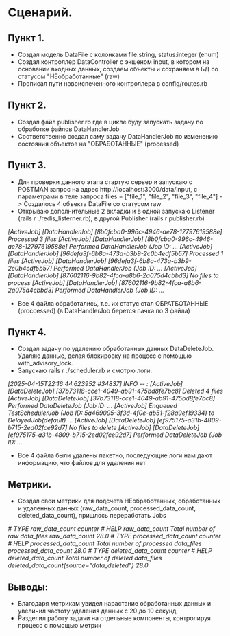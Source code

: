 # Сценарий.

## Пункт 1.
- Создал модель DataFile с колонками file:string, status:integer (enum)
- Создал контроллер DataController с экшеном input, в котором на основании входных данных, создаем объекты и сохраняем в БД со статусом "НЕобработанные" (raw)
- Прописал пути новоиспеченного контроллера в config/routes.rb

## Пункт 2.
- Создал файл publisher.rb где в цикле буду запускать задачу по обработке файлов DataHandlerJob
- Соответственно создал саму задачу DataHandlerJob по изменению состояния объектов на "ОБРАБОТАННЫЕ" (processed)

## Пункт 3.
- Для проверки данного этапа стартую сервер и запускаю с POSTMAN запрос на адрес http://localhost:3000/data/input, с параметрами в теле запроса files = ["file_1", "file_2", "file_3", "file_4"] -> Создалось 4 объекта DataFile со статусом raw
- Открываю дополнительные 2 вкладки и в одной запускаю Listener (rails r ./redis_listerner.rb), в другой Publisher (rails r publisher.rb)

*[ActiveJob] [DataHandlerJob] [8b0fcba0-996c-4946-ae78-12797619588e] Processed 3 files*
*[ActiveJob] [DataHandlerJob] [8b0fcba0-996c-4946-ae78-12797619588e] Performed DataHandlerJob (Job ID: ...*
*[ActiveJob] [DataHandlerJob] [96defa3f-6b8a-473a-b3b9-2c0b4edf5b57] Processed 1 files*
*[ActiveJob] [DataHandlerJob] [96defa3f-6b8a-473a-b3b9-2c0b4edf5b57] Performed DataHandlerJob (Job ID: ...*
*[ActiveJob] [DataHandlerJob] [87602116-9b82-4fca-a8b6-2a075d4cbbd3] No files to process*
*[ActiveJob] [DataHandlerJob] [87602116-9b82-4fca-a8b6-2a075d4cbbd3] Performed DataHandlerJob (Job ID: ...*

- Все 4 файла обработались, т.е. их статус стал ОБРАТБОТАННЫЕ (proccessed) (в DataHandlerJob берется пачка по 3 файла)

## Пункт 4.
- Создал задачу по удалению обработанных данных DataDeleteJob. Удаляю данные, делая блокировку на процесс с помощью with_advisory_lock.
- Запускаю rails r ./scheduler.rb и смотрю логи:

*[2025-04-15T22:16:44.623952 #34837]  INFO -- : [ActiveJob] [DataDeleteJob] [37b73118-cce1-4049-ab91-475bd8fe7bc8] Deleted 4 files*
*[ActiveJob] [DataDeleteJob] [37b73118-cce1-4049-ab91-475bd8fe7bc8] Performed DataDeleteJob (Job ID: ...*
*[ActiveJob] Enqueued TestSchedulerJob (Job ID: 5a469095-3f3d-4f0e-ab51-f28a9ef19334) to DelayedJob(default)*
*...*
*[ActiveJob] [DataDeleteJob] [ef975175-a31b-4809-b715-2ed02fce92d7] No files to delete*
*[ActiveJob] [DataDeleteJob] [ef975175-a31b-4809-b715-2ed02fce92d7] Performed DataDeleteJob (Job ID: ...*

- Все 4 файла были удалены пакетно, последующие логи нам дают информацию, что файлов для удаления нет

## Метрики.
- Создал свои метрики для подсчета НЕобработанных, обработанных и удаленных данных (raw_data_count, processed_data_count, deleted_data_count), пришлось переработать Jobs

*# TYPE raw_data_count counter*
*# HELP raw_data_count Total number of raw data_files*
*raw_data_count 28.0*
*# TYPE processed_data_count counter*
*# HELP processed_data_count Total number of processed data_files*
*processed_data_count 28.0*
*# TYPE deleted_data_count counter*
*# HELP deleted_data_count Total number of deleted data_files*
*deleted_data_count{source="data_deleted"} 28.0*

## Выводы:
- Благодаря метрикам увидел нарастание обработанных данных и увеличил частоту удаления данных с 20 до 10 секунд
- Разделил работу задачи на отдельные компоненты, контролируя процесс с помощью метрик